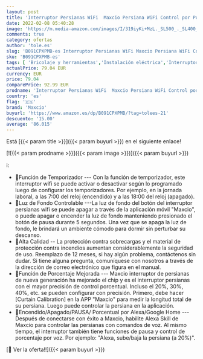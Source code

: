 ```yaml
---
layout: post
title: 'Interruptor Persianas WiFi  Maxcio Persiana WiFi Control por Porcentaje de APP Y Voz Compatible con Alexa y Google Home  con Temporizador para Motor Persiana Tublar  4 packs'
date: 2022-02-08 05:40:28
image: 'https://m.media-amazon.com/images/I/319iyKi+MzL._SL500_._SL400_.jpg'
comments: true
category: ofertas
author: 'tole.es'
slug: 'B091CPXPMB-es Interruptor Persianas WiFi Maxcio Persiana WiFi Control...'
sku: 'B091CPXPMB-es'
tags: [ 'Bricolaje y herramientas','Instalación eléctrica','Interruptores de persianas y puertas automáticas','Interruptores y reguladores de luz','alexa','google','home','maxcio', ]
actualPrice: 79.04 EUR
currency: EUR
price: 79.04
comparePrice: 92.99 EUR
prodname: 'Interruptor Persianas WiFi  Maxcio Persiana WiFi Control por Porcentaje de APP Y Voz Compatible con Alexa y Google Home  con Temporizador para Motor Persiana Tublar  4 packs'
country: 'es'
flag: '🇪🇸'
brand: 'Maxcio'
buyurl: 'https://www.amazon.es/dp/B091CPXPMB/?tag=tolees-21'
descuento: '15.00'
average: '86.015'
---
```


Está [{{< param title >}}]({{< param buyurl >}}) en el siguiente enlace!

[![{{< param prodname >}}]({{< param image >}})]({{< param buyurl >}})

ℹ️:

- 🔔Función de Temporizador --- Con la función de temporizador, este interruptor wifi se puede activar o desactivar según lo programado luego de configurar los temporizadores. Por ejemplo, en la jornada laboral, a las 7:00 del reloj (encendido) y a las 18:00 del reloj (apagado).
- 🔔Luz de Fondo Controlable ---La luz de fondo del botón del interruptor persianas wifi se puede apagar a través de la aplicación móvil "Maxcio", o puede apagar o encender la luz de fondo manteniendo presionado el botón de pausa durante 5 segundos. Una vez que se apaga la luz de fondo, le brindará un ambiente cómodo para dormir sin perturbar su descanso.
- 🔔Alta Calidad -- La protección contra sobrecargas y el material de protección contra incendios aumentan considerablemente la seguridad de uso. Reemplazo de 12 meses, si hay algún problema, contáctenos sin dudar. Si tiene alguna pregunta, comuníquese con nosotros a través de la dirección de correo electrónico que figura en el manual.
- 🔔Función de Porcentaje Mejorada --- Maxcio interruptor de persianas de nueva generación ha mejorado el chip y es el interruptor persianas con el mayor precisión de control porcentual. Incluso el 20%, 30%, 40%, etc. se pueden configurar con precisión. Primero, debe hacer [Curtain Calibration] en la APP "Maxcio" para medir la longitud total de su persiana. Luego puede controlar la persiana en la aplicación.
- 🔔Encendido/Apagado/PAUSA/ Porcentual por Alexa/Google Home --- Después de conectarse con éxito a Maxcio, habilite Alexa Skill de Maxcio para controlar las persianas con comandos de voz. Al mismo tiempo, el interruptor también tiene funciones de pausa y control de porcentaje por voz. Por ejemplo: "Alexa, sube/baja la persiana (a 20%)".

[🛒 Ver la oferta!!]({{< param buyurl >}})
